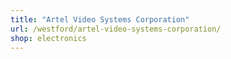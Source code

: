 ```yaml
---
title: "Artel Video Systems Corporation"
url: /westford/artel-video-systems-corporation/
shop: electronics
---
```


